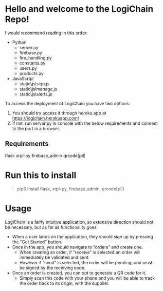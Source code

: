 # Hello and welcome to the LogiChain Repo!

I would recommend reading in this order:
- Python
  - server.py
  - firebase.py
  - fire_handling.py
  - constants.py
  - users.py
  - products.py
- JavaScript
  - static\js\sign.js
  - static\js\manage.js
  - static\js\alerts.js

To access the deployment of LogiChain you have two options:
1. You should try access it through heroku app at https://logichain.herokuapp.com/
2. if not, run server.py in console with the below requirements and connect to the port in a browser.

## Requirements
flask
xrpl-py
firebase_admin
qrcode[pil]

# Run this to install
> pip3 install flask, xrpl-py, firebase_admin, qrcode[pil]

# Usage
LogiChain is a fairly intuitive application, so extensive direction should not be necessary, but as far as functionality goes:
- When a user lands on the application, they should sign up by pressing the "Get Started" button.
- Once in the app, you should navigate to "orders" and create one.
  - When creating an order, if "receive" is selected an order will immediately be validated and sent.
  - However if "send" is selected, the order will be pending, and must be signed by the receiving node.
- Once an order is created, you can opt to generate a QR code for it.
  - Simply scan this code with your phone and you will be able to track the order back to its origin, with the supplier.